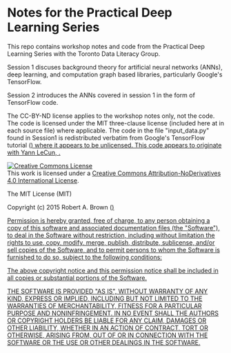 # Notes for the Practical Deep Learning Series
This repo contains workshop notes and code from the Practical Deep Learning Series with the Toronto Data Literacy Group.

Session 1 discuses background theory for artificial neural networks (ANNs), deep learning, and computation graph based libraries, particularly Google's TensorFlow.  

Session 2 introduces the ANNs covered in session 1 in the form of TensorFlow code.


The CC-BY-ND license applies to the workshop notes only, not the code.  The code is licensed under the MIT three-clause license (included here at in each source file) where applicable.  The code in the file "input_data.py" found in Session1 is redistributed verbatim from Google's TensorFlow tutorial (<a href="www.tensorflow.com"/>) where it appears to be unlicensed.  This code appears to originate with Yann LeCun, <a href="http://yann.lecun.com/exdb/mnist/"/>.

<a rel="license" href="http://creativecommons.org/licenses/by-nd/4.0/"><img alt="Creative Commons License" style="border-width:0" src="https://i.creativecommons.org/l/by-nd/4.0/88x31.png" /></a><br />This work is licensed under a <a rel="license" href="http://creativecommons.org/licenses/by-nd/4.0/">Creative Commons Attribution-NoDerivatives 4.0 International License</a>.


The MIT License (MIT)

Copyright (c) 2015 Robert A. Brown (<a href="www.robbtech.com"/>)

Permission is hereby granted, free of charge, to any person obtaining a copy
of this software and associated documentation files (the "Software"), to deal
in the Software without restriction, including without limitation the rights
to use, copy, modify, merge, publish, distribute, sublicense, and/or sell
copies of the Software, and to permit persons to whom the Software is
furnished to do so, subject to the following conditions:

The above copyright notice and this permission notice shall be included in all
copies or substantial portions of the Software.

THE SOFTWARE IS PROVIDED "AS IS", WITHOUT WARRANTY OF ANY KIND, EXPRESS OR
IMPLIED, INCLUDING BUT NOT LIMITED TO THE WARRANTIES OF MERCHANTABILITY,
FITNESS FOR A PARTICULAR PURPOSE AND NONINFRINGEMENT. IN NO EVENT SHALL THE
AUTHORS OR COPYRIGHT HOLDERS BE LIABLE FOR ANY CLAIM, DAMAGES OR OTHER
LIABILITY, WHETHER IN AN ACTION OF CONTRACT, TORT OR OTHERWISE, ARISING FROM,
OUT OF OR IN CONNECTION WITH THE SOFTWARE OR THE USE OR OTHER DEALINGS IN THE
SOFTWARE.
